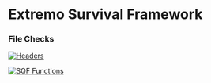 # Extremo Survival Framework

### File Checks
[![Headers](https://github.com/Ni1kko/A3Extremo/actions/workflows/HFChecks.yml/badge.svg?branch=master)](https://github.com/Ni1kko/A3Extremo/actions/workflows/HFChecks.yml)

[![SQF Functions](https://github.com/Ni1kko/A3Extremo/actions/workflows/FFChecks.yml/badge.svg?branch=master)](https://github.com/Ni1kko/A3Extremo/actions/workflows/FFChecks.yml)
